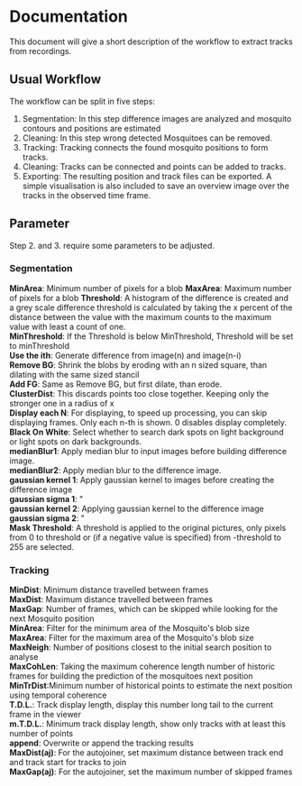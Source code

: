 # Documentation
This document will give a short description of the workflow to extract tracks from recordings.

## Usual Workflow
The workflow can be split in five steps:
 1. Segmentation: In this step difference images are analyzed and mosquito contours and positions are estimated
 2. Cleaning: In this step wrong detected Mosquitoes can be removed.
 3. Tracking: Tracking connects the found mosquito positions to form tracks.
 4. Cleaning: Tracks can be connected and points can be added to tracks.
 5. Exporting: The resulting position and track files can be exported. A simple visualisation is also included to save an overview image over the tracks in the observed time frame.
 
## Parameter
Step 2. and 3. require some parameters to be adjusted. 
### Segmentation
**MinArea**: Minimum number of pixels for a blob
**MaxArea**: Maximum number of pixels for a blob
**Threshold**: A histogram of the difference is created and a grey scale difference threshold is calculated by taking the x percent of the distance between the value with the maximum counts to the maximum value with least a count of one.    
**MinThreshold**: If the Threshold is below MinThreshold, Threshold will be set to minThreshold  
**Use the ith**: Generate difference from image(n) and image(n-i)  
**Remove BG**: Shrink the blobs by eroding with an n sized square, than dilating with the same sized stancil  
**Add FG**: Same as Remove BG, but first dilate, than erode.  
**ClusterDist**: This discards points too close together. Keeping only the stronger one in a radius of x   
**Display each N**: For displaying, to speed up processing, you can skip displaying frames. Only each n-th is shown. 0 disables display completely.  
**Black On White**: Select whether to search dark spots on light background or light spots on dark backgrounds.  
**medianBlur1**: Apply median blur to input images before building difference image.  
**medianBlur2**: Apply median blur to the difference image.  
**gaussian kernel 1**: Apply gaussian kernel to images before creating the difference image  
**gaussian sigma 1**: "   
**gaussian kernel 2**: Applying gaussian kernel to the difference image  
**gaussian sigma 2**: "  
**Mask Threshold**: A threshold is applied to the original pictures, only pixels from 0 to threshold or (if a negative value is specified) from -threshold to 255 are selected.  


### Tracking
**MinDist**: Minimum distance travelled between frames   
**MaxDist**: Maximum distance travelled between frames  
**MaxGap**: Number of frames, which can be skipped while looking for the next Mosquito position  
**MinArea**: Filter for the minimum area of the Mosquito's blob size  
**MaxArea**: Filter for the maximum area of the Mosquito's blob size  
**MaxNeigh**: Number of positions closest to the initial search position to analyse  
**MaxCohLen**: Taking the maximum coherence length number of historic frames for building the prediction of the mosquitoes next position  
**MinTrDist**:Minimum number of historical points to estimate the next position using temporal coherence  
**T.D.L.**: Track display length, display this number long tail to the current frame in the viewer  
**m.T.D.L.**: Minimum track display length, show only tracks with at least this number of points  
**append**: Overwrite or append the tracking results  
**MaxDist(aj)**: For the autojoiner, set maximum distance between track end and track start for tracks to join  
**MaxGap(aj)**: For the autojoiner, set the maximum number of skipped frames  
